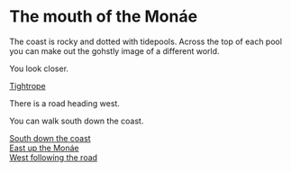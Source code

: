 # The mouth of the Monáe  

The coast is rocky and dotted with tidepools. Across the top of each pool you can make out the gohstly image of a different world.

You look closer.  

[Tightrope](https://www.youtube.com/watch?v=pwnefUaKCbc)


There is a road heading west.   

You can walk south down the coast.  

[South down the coast](ra.html)  
[East up the Monáe](henson.html)  
[West following the road](crossroads.html)
